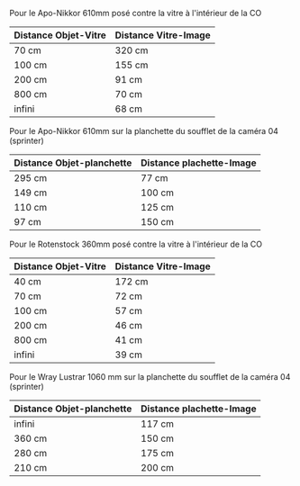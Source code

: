 Pour le Apo-Nikkor 610mm posé contre la vitre à l'intérieur de la CO

| Distance Objet-Vitre | Distance Vitre-Image |
|----------------------|----------------------|
| 70 cm                | 320 cm               |
| 100 cm               | 155 cm               |
| 200 cm               | 91 cm                |
| 800 cm               | 70 cm                |
| infini               | 68 cm                |

Pour le Apo-Nikkor 610mm sur la planchette du soufflet de la caméra 04 (sprinter)

| Distance Objet-planchette | Distance plachette-Image |
|----------------------|-----------------------|
| 295 cm               | 77 cm                 |
| 149 cm               | 100 cm                |
| 110 cm               | 125 cm                |
| 97 cm                | 150 cm                |

Pour le Rotenstock 360mm posé contre la vitre à l'intérieur de la CO

| Distance Objet-Vitre | Distance Vitre-Image |
|----------------------|----------------------|
| 40 cm                | 172 cm               |
| 70 cm                | 72 cm                |
| 100 cm               | 57 cm                |
| 200 cm               | 46 cm                |
| 800 cm               | 41 cm                |
| infini               | 39 cm                |

Pour le Wray Lustrar 1060 mm sur la planchette du soufflet de la caméra 04 (sprinter)

| Distance Objet-planchette | Distance plachette-Image |
|----------------------|-----------------------|
| infini               | 117 cm                 |
| 360 cm               | 150 cm                |
| 280 cm               | 175 cm                |
| 210 cm               | 200 cm                |

